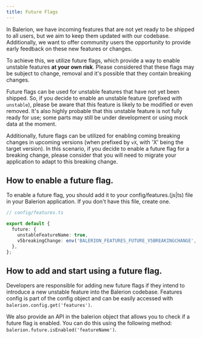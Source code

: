 ```yaml
---
title: Future Flags
---
```


In Balerion, we have incoming features that are not yet ready to be shipped to all users, but we aim to keep them updated with our codebase. Additionally, we want to offer community users the opportunity to provide early feedback on these new features or changes.

To achieve this, we utilize future flags, which provide a way to enable unstable features **at your own risk**. Please considered that these flags may be subject to change, removal and it's possible that they contain breaking changes.

Future flags can be used for unstable features that have not yet been shipped. So, if you decide to enable an unstable feature (prefixed with `unstable`), please be aware that this feature is likely to be modified or even removed. It's also highly probable that this unstable feature is not fully ready for use; some parts may still be under development or using mock data at the moment.

Additionally, future flags can be utilized for enabling coming breaking changes in upcoming versions (when prefixed by `vX`, with 'X' being the target version). In this scenario, if you decide to enable a future flag for a breaking change, please consider that you will need to migrate your application to adapt to this breaking change.

## How to enable a future flag.

To enable a future flag, you should add it to your config/features.(js|ts) file in your Balerion application. If you don't have this file, create one.

```ts
// config/features.ts

export default {
  future: {
    unstableFeatureName: true,
    v5breakingChange: env('BALERION_FEATURES_FUTURE_V5BREAKINGCHANGE', false),
  },
};
```

## How to add and start using a future flag.

Developers are responsible for adding new future flags if they intend to introduce a new unstable feature into the Balerion codebase. Features config is part of the config object and can be easily accessed with `balerion.config.get('features')`.

We also provide an API in the balerion object that allows you to check if a future flag is enabled. You can do this using the following method: `balerion.future.isEnabled('featureName')`.
